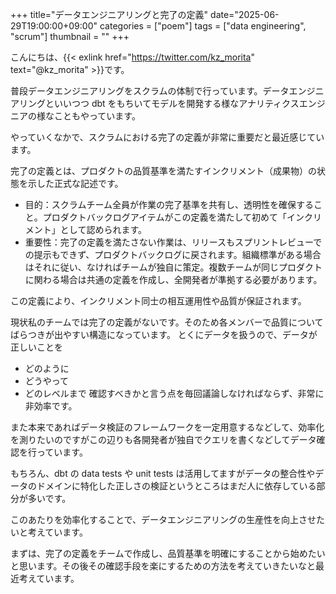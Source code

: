 +++
title="データエンジニアリングと完了の定義"
date="2025-06-29T19:00:00+09:00"
categories = ["poem"]
tags = ["data engineering", "scrum"]
thumbnail = ""
+++

こんにちは、{{< exlink href="https://twitter.com/kz_morita" text="@kz_morita" >}}です。

普段データエンジニアリングをスクラムの体制で行っています。データエンジニアリングといいつつ dbt をもちいてモデルを開発する様なアナリティクスエンジニアの様なこともやっています。

やっていくなかで、スクラムにおける完了の定義が非常に重要だと最近感じています。

完了の定義とは、プロダクトの品質基準を満たすインクリメント（成果物）の状態を示した正式な記述です。

- 目的：スクラムチーム全員が作業の完了基準を共有し、透明性を確保すること。プロダクトバックログアイテムがこの定義を満たして初めて「インクリメント」として認められます。
- 重要性：完了の定義を満たさない作業は、リリースもスプリントレビューでの提示もできず、プロダクトバックログに戻されます。組織標準がある場合はそれに従い、なければチームが独自に策定。複数チームが同じプロダクトに関わる場合は共通の定義を作成し、全開発者が準拠する必要があります。

この定義により、インクリメント同士の相互運用性や品質が保証されます。


現状私のチームでは完了の定義がないです。そのため各メンバーで品質についてばらつきが出やすい構造になっています。
とくにデータを扱うので、データが正しいことを
- どのように
- どうやって
- どのレベルまで
確認すべきかと言う点を毎回議論しなければならず、非常に非効率です。

また本来であればデータ検証のフレームワークを一定用意するなどして、効率化を測りたいのですがこの辺りも各開発者が独自でクエリを書くなどしてデータ確認を行っています。

もちろん、dbt の data tests や unit tests は活用してますがデータの整合性やデータのドメインに特化した正しさの検証というところはまだ人に依存している部分が多いです。

このあたりを効率化することで、データエンジニアリングの生産性を向上させたいと考えています。

まずは、完了の定義をチームで作成し、品質基準を明確にすることから始めたいと思います。その後その確認手段を楽にするための方法を考えていきたいなと最近考えています。
